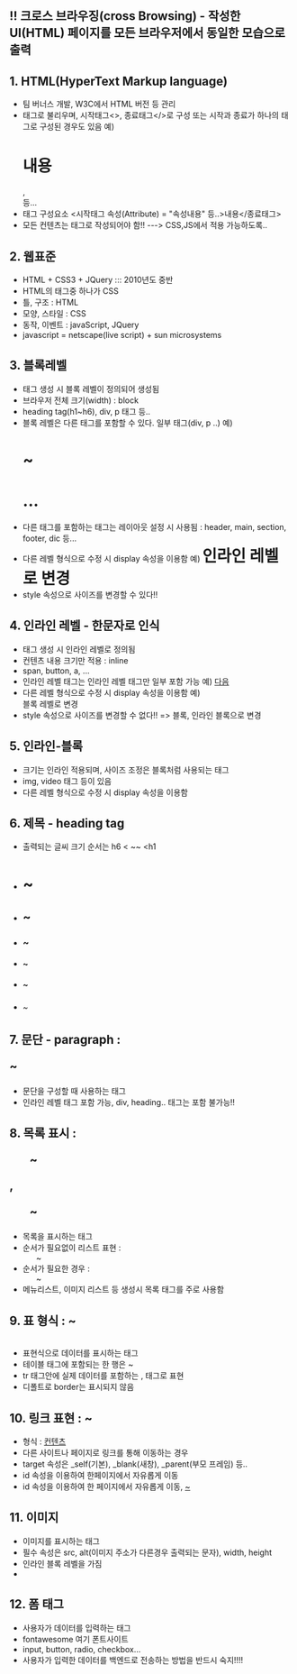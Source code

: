 ## !! 크로스 브라우징(cross Browsing) - 작성한 UI(HTML) 페이지를 모든 브라우저에서 동일한 모습으로 출력

## 1. HTML(HyperText Markup language)
- 팀 버너스 개발, W3C에서 HTML 버전 등 관리
- 태그로 불리우며, 시작태그<>, 종료태그</>로 구성
  또는 시작과 종료가 하나의 태그로 구성된 경우도 있음
 예) <h1>내용</h1>,<br/> 등...
 - 태그 구성요소
  <시작태그 속성(Attribute) = "속성내용" 등..>내용</종료태그>
- 모든 컨텐츠는 태그로 작성되어야 함!! ---> CSS,JS에서 적용 가능하도록..


## 2. 웹표준
- HTML + CSS3 + JQuery ::: 2010년도 중반
- HTML의 태그중 하나가 CSS
- 틀, 구조 : HTML
- 모양, 스타일 : CSS
- 동작, 이벤트 : javaScript, JQuery
- javascript = netscape(live script) + sun microsystems
## 3. 블록레벨
- 태그 생성 시 블록 레벨이 정의되어 생성됨
- 브라우저 전체 크기(width) : block
- heading tag(h1~h6), div, p 태그 등..
- 블록 레벨은 다른 태그를 포함할 수 있다. 일부 태그(div, p ..)
  예) <div>
        <h1>~<h1>
        ...
      </div>
- 다른 태그를 포함하는 태그는 레이아웃 설정 시 사용됨
  : header, main, section, footer, dic 등...
- 다른 레벨 형식으로 수정 시 display 속성을 이용함
  예) <h1 style = "display:inline">인라인 레벨로 변경</h1>
- style 속성으로 사이즈를 변경할 수 있다!!


## 4. 인라인 레벨 - 한문자로 인식
- 태그 생성 시 인라인 레벨로 정의됨
- 컨텐츠 내용 크기만 적용 : inline
- span, button, a, ...
- 인라인 레벨 태그는 인라인 레벨 태그만 일부 포함 가능
  예) <span> <a href="">다음</a> </span>
- 다른 레벨 형식으로 수정 시 display 속성을 이용함
  예) <span style="display : block">블록 레벨로 변경 </span>
- style 속성으로 사이즈를 변경할 수 없다!! => 블록, 인라인 블록으로 변경 


## 5. 인라인-블록
- 크기는 인라인 적용되며, 사이즈 조정은 블록처럼 사용되는 태그
- img, video 태그 등이 있음
- 다른 레벨 형식으로 수정 시 display 속성을 이용함

## 6. 제목 - heading tag
- 출력되는 글씨 크기 순서는 h6 < ~~ <h1
- <h1> ~</h1>
- <h2> ~</h2>
- <h3> ~</h3>
- <h4> ~</h4>
- <h5> ~</h5>
- <h6> ~</h6>

## 7. 문단 - paragraph : <p>~</p>
- 문단을 구성할 때 사용하는 태그
- 인라인 레벨 태그 포함 가능, div, heading.. 태그는 포함 불가능!!

## 8. 목록 표시 : <ul>~</ul>, <ol>~</ol>
- 목록을 표시하는 태그
- 순서가 필요없이 리스트 표현 : <ul>~</ul>
- 순서가 필요한 경우 : <ol>~</ol>
- 메뉴리스트, 이미지 리스트 등 생성시 목록 태그를 주로 사용함

## 9. 표 형식 : <table> ~ </table>
- 표현식으로 데이터를 표시하는 태그
- 테이블 태그에 포함되는 한 행은 <tr>~</tr>
- tr 태그안에 실제 데이터를 포함하는 <th>, <td> 태그로 표현
- 디폴트로 border는 표시되지 않음

## 10. 링크 표현<Anchor> : <a> ~</a>
- 형식 : <a href="절대/상대 경로" target="">컨텐츠</a> 
- 다른 사이트나 페이지로 링크를 통해 이동하는 경우
- target 속성은 _self(기본), _blank(새창), _parent(부모 프레임) 등..
- id 속성을 이용하여 한페이지에서 자유롭게 이동
- id 속성을 이용하여 한 페이지에서 자유롭게 이동, <a href = "#아이디">~</a>

## 11. 이미지
- 이미지를 표시하는 태그
- 필수 속성은 src, alt(이미지 주소가 다른경우 출력되는 문자), width, height
- 인라인 블록 레벨을 가짐
- 


## 12. 폼 태그
- 사용자가 데이터를 입력하는 태그
- fontawesome 여기 폰트사이트
- input, button, radio, checkbox...
- 사용자가 입력한 데이터를 백엔드로 전송하는 방법을 반드시 숙지!!!!

